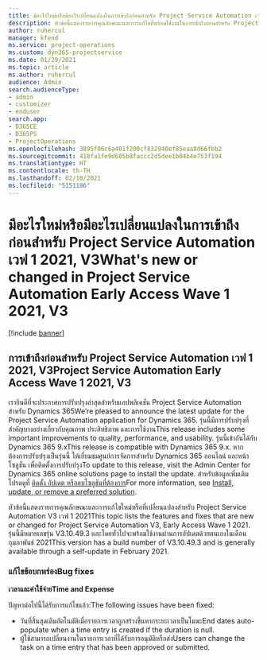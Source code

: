 ```yaml
---
title: มีอะไรใหม่หรือมีอะไรเปลี่ยนแปลงในการเข้าถึงก่อนสำหรับ Project Service Automation เวฟ 1 2021, V3
description: หัวข้อนี้แสดงรายการคุณลักษณะและการแก้ไขที่พร้อมใช้งานในการเข้าถึงก่อนสำหรับ Project Service Automation เวฟ 1 2021, V3
author: ruhercul
manager: kfend
ms.service: project-operations
ms.custom: dyn365-projectservice
ms.date: 01/29/2021
ms.topic: article
ms.author: ruhercul
audience: Admin
search.audienceType:
- admin
- customizer
- enduser
search.app:
- D365CE
- D365PS
- ProjectOperations
ms.openlocfilehash: 3895f06c6a401f200cf832940ef85eaa8d66fbb2
ms.sourcegitcommit: 418fa1fe9d605b8faccc2d5dee1b04b4e753f194
ms.translationtype: HT
ms.contentlocale: th-TH
ms.lasthandoff: 02/10/2021
ms.locfileid: "5151186"
---
```

# <a name="whats-new-or-changed-in-project-service-automation-early-access-wave-1-2021-v3"></a><span data-ttu-id="57d23-103">มีอะไรใหม่หรือมีอะไรเปลี่ยนแปลงในการเข้าถึงก่อนสำหรับ Project Service Automation เวฟ 1 2021, V3</span><span class="sxs-lookup"><span data-stu-id="57d23-103">What's new or changed in Project Service Automation Early Access Wave 1 2021, V3</span></span>

[!include [banner](../includes/psa-now-project-operations.md)]

## <a name="project-service-automation-early-access-wave-1-2021-v3"></a><span data-ttu-id="57d23-104">การเข้าถึงก่อนสำหรับ Project Service Automation เวฟ 1 2021, V3</span><span class="sxs-lookup"><span data-stu-id="57d23-104">Project Service Automation Early Access Wave 1 2021, V3</span></span>

<span data-ttu-id="57d23-105">เรายินดีที่จะประกาศการปรับปรุงล่าสุดสำหรับแอปพลิเคชัน Project Service Automation สำหรับ Dynamics 365</span><span class="sxs-lookup"><span data-stu-id="57d23-105">We’re pleased to announce the latest update for the Project Service Automation application for Dynamics 365.</span></span> <span data-ttu-id="57d23-106">รุ่นนี้มีการปรับปรุงที่สำคัญบางอย่างเกี่ยวกับคุณภาพ ประสิทธิภาพ และการใช้งาน</span><span class="sxs-lookup"><span data-stu-id="57d23-106">This release includes some important improvements to quality, performance, and usability.</span></span> <span data-ttu-id="57d23-107">รุ่นนี้เข้ากันได้กับ Dynamics 365 9.x</span><span class="sxs-lookup"><span data-stu-id="57d23-107">This release is compatible with Dynamics 365 9.x.</span></span> <span data-ttu-id="57d23-108">หากต้องการปรับปรุงเป็นรุ่นนี้ ให้เยี่ยมชมศูนย์การจัดการสำหรับ Dynamics 365 ออนไลน์ และหน้าโซลูชัน เพื่อติดตั้งการปรับปรุง</span><span class="sxs-lookup"><span data-stu-id="57d23-108">To update to this release, visit the Admin Center for Dynamics 365 online solutions page to install the update.</span></span> <span data-ttu-id="57d23-109">สำหรับข้อมูลเพิ่มเติม โปรดดูที่ [ติดตั้ง อัปเดต หรือลบโซลูชันที่ต้องการ](https://docs.microsoft.com/power-platform/admin/install-remove-preferred-solution)</span><span class="sxs-lookup"><span data-stu-id="57d23-109">For more information, see [Install, update, or remove a preferred solution](https://docs.microsoft.com/power-platform/admin/install-remove-preferred-solution).</span></span>

<span data-ttu-id="57d23-110">หัวข้อนี้แสดงรายการคุณลักษณะและการแก้ไขใหม่หรือที่เปลี่ยนแปลงสำหรับ Project Service Automation V3 เวฟ 1 2021</span><span class="sxs-lookup"><span data-stu-id="57d23-110">This topic lists the features and fixes that are new or changed for Project Service Automation V3, Early Access Wave 1 2021.</span></span> <span data-ttu-id="57d23-111">รุ่นนี้มีหมายเลขรุ่น V3.10.49.3 และโดยทั่วไปจะพร้อมใช้งานผ่านการอัปเดตด้วยตนเองในเดือนกุมภาพันธ์ 2021</span><span class="sxs-lookup"><span data-stu-id="57d23-111">This version has a build number of V3.10.49.3 and is generally available through a self-update in February 2021.</span></span>


### <a name="bug-fixes"></a><span data-ttu-id="57d23-112">แก้ไขข้อบกพร่อง</span><span class="sxs-lookup"><span data-stu-id="57d23-112">Bug fixes</span></span>

<span data-ttu-id="57d23-113">**เวลาและค่าใช้จ่าย**</span><span class="sxs-lookup"><span data-stu-id="57d23-113">**Time and Expense**</span></span>

<span data-ttu-id="57d23-114">ปัญหาต่อไปนี้ได้รับการแก้ไขแล้ว:</span><span class="sxs-lookup"><span data-stu-id="57d23-114">The following issues have been fixed:</span></span>

- <span data-ttu-id="57d23-115">วันที่สิ้นสุดเติมอัตโนมัติเมื่อรายการเวลาถูกสร้างขึ้นหากระยะเวลาเป็นโมฆะ</span><span class="sxs-lookup"><span data-stu-id="57d23-115">End dates auto-populate when a time entry is created if the duration is null.</span></span>
- <span data-ttu-id="57d23-116">ผู้ใช้สามารถเปลี่ยนงานในรายการเวลาที่ได้รับการอนุมัติหรือส่ง</span><span class="sxs-lookup"><span data-stu-id="57d23-116">Users can change the task on a time entry that has been approved or submitted.</span></span>
